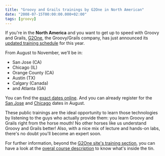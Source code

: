 ```yaml
---
title: "Groovy and Grails trainings by G2One in North American"
date: "2008-07-15T00:00:00.000+02:00"
tags: [groovy]
---
```


If you're in the **North America** and you want to get up to speed with Groovy and Grails, [G2One](http://www.g2one.com/), the Groovy/Grails company, has just announced its [updated training schedule](http://www.g2one.com/training/) for this year.

From August to November, we'll be in:

*   San Jose (CA)
*   Chicago (IL)
*   Orange County (CA)
*   Austin (TX)
*   Calgary (Canada)
*   and Atlanta (GA)

You can find the [exact dates online](http://www.g2one.com/training/). And you can already register for the [San Jose](http://www.acteva.com/booking.cfm?bevaid=163134) and [Chicago](http://www.acteva.com/booking.cfm?bevaid=163135) dates in August.

These public trainings are the ideal opportunity to learn those technologies by listening to the guys who actually provide them: you learn Groovy and Grails right from the horse mouth! No other horses like us understand Groovy and Grails better! Also, with a nice mix of lecture and hands-on labs, there's no doubt you'll become an expert soon.

For further information, beyond the [G2One site's training section](http://www.g2one.com/training/), you can have a look at the [overal course description](http://www.g2one.com/training/GroovyGrails_3_Day_Workshop_Overview.pdf) to know what's inside the tin.